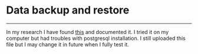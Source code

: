 # Data backup and restore
---

In my research I have found [this](PostgresDB.md) and documented it. I tried it on my computer but had troubles with postgresql installation. I still uploaded this file but I may change it in future when I fully test it.